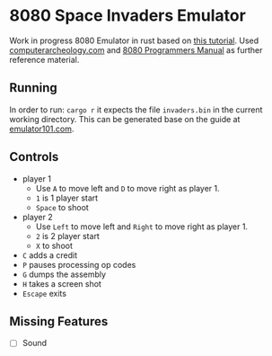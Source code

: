 # 8080 Space Invaders Emulator

Work in progress 8080 Emulator in rust based on [this tutorial](http://emulator101.com/). Used [computerarcheology.com](http://computerarcheology.com/Arcade/SpaceInvaders/Hardware.html) and [8080 Programmers Manual](https://drakeor.com/uploads/8080-Programmers-Manual.pdf) as further reference material.

## Running

In order to run: `cargo r` it expects the file `invaders.bin` in the current working directory. This can be generated base on the guide at [emulator101.com](http://www.emulator101.com/memory-maps.html).

## Controls

* player 1
  * Use `A` to move left and `D` to move right as player 1.
  * `1` is 1 player start
  * `Space` to shoot
* player 2
  * Use `Left` to move left and `Right` to move right as player 1.
  * `2` is 2 player start
  * `X` to shoot
* `C` adds a credit
* `P` pauses processing op codes
* `G` dumps the assembly
* `H` takes a screen shot
* `Escape` exits

## Missing Features

- [ ] Sound
